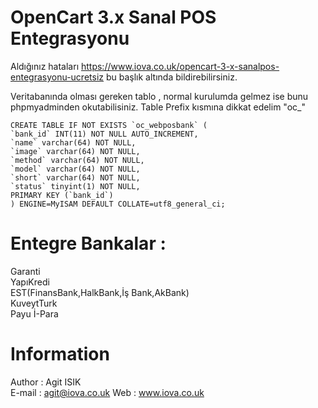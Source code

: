 # OpenCart 3.x Sanal POS Entegrasyonu 

Aldığınız hataları https://www.iova.co.uk/opencart-3-x-sanalpos-entegrasyonu-ucretsiz bu başlık altında bildirebilirsiniz.

Veritabanında olması gereken tablo , normal kurulumda gelmez ise bunu phpmyadminden okutabilisiniz. Table Prefix kısmına dikkat edelim "oc_"
```
CREATE TABLE IF NOT EXISTS `oc_webposbank` (
`bank_id` INT(11) NOT NULL AUTO_INCREMENT,
`name` varchar(64) NOT NULL,
`image` varchar(64) NOT NULL,
`method` varchar(64) NOT NULL,
`model` varchar(64) NOT NULL,
`short` varchar(64) NOT NULL,
`status` tinyint(1) NOT NULL,
PRIMARY KEY (`bank_id`)
) ENGINE=MyISAM DEFAULT COLLATE=utf8_general_ci;
```

# Entegre Bankalar : 
Garanti  
YapıKredi  
EST(FinansBank,HalkBank,İş Bank,AkBank)  
KuveytTurk  
Payu 
İ-Para  
# Information
Author : Agit ISIK  
E-mail : agit@iova.co.uk
Web    : www.iova.co.uk
